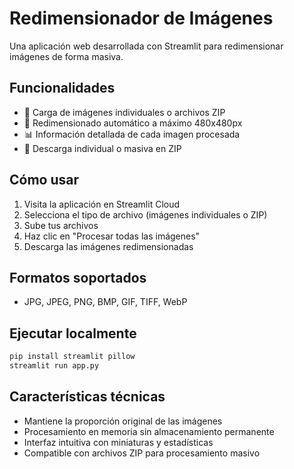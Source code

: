 # Redimensionador de Imágenes

Una aplicación web desarrollada con Streamlit para redimensionar imágenes de forma masiva.

## Funcionalidades

- 📁 Carga de imágenes individuales o archivos ZIP
- 🔄 Redimensionado automático a máximo 480x480px
- 📊 Información detallada de cada imagen procesada
- 💾 Descarga individual o masiva en ZIP

## Cómo usar

1. Visita la aplicación en Streamlit Cloud
2. Selecciona el tipo de archivo (imágenes individuales o ZIP)
3. Sube tus archivos
4. Haz clic en "Procesar todas las imágenes"
5. Descarga las imágenes redimensionadas

## Formatos soportados

- JPG, JPEG, PNG, BMP, GIF, TIFF, WebP

## Ejecutar localmente

```bash
pip install streamlit pillow
streamlit run app.py
```

## Características técnicas

- Mantiene la proporción original de las imágenes
- Procesamiento en memoria sin almacenamiento permanente
- Interfaz intuitiva con miniaturas y estadísticas
- Compatible con archivos ZIP para procesamiento masivo